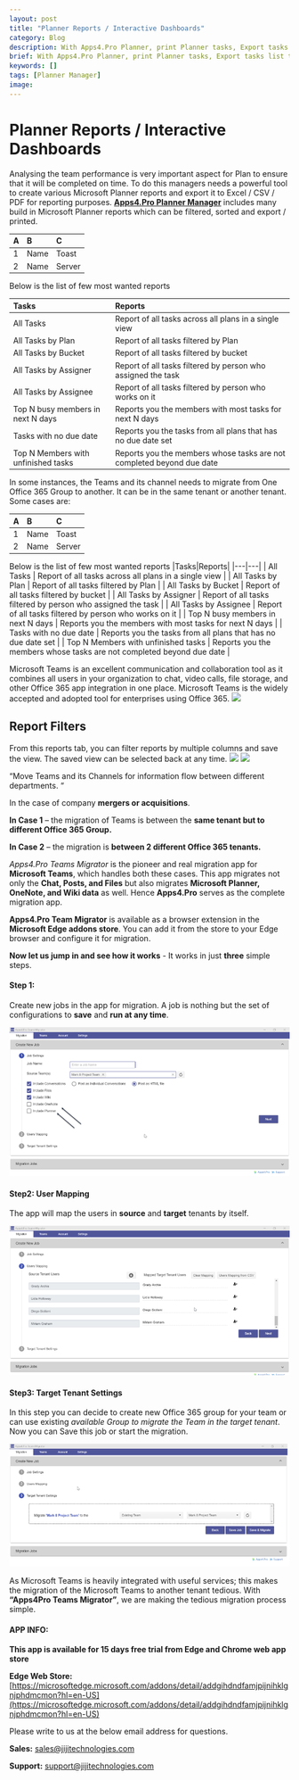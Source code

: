 ```yaml
---
layout: post
title: "Planner Reports / Interactive Dashboards"
category: Blog
description: With Apps4.Pro Planner, print Planner tasks, Export tasks list to excel, csv or pdf for reporting purposes. Filter or Group tasks by any task field and save the filters applied for future reference.
brief: With Apps4.Pro Planner, print Planner tasks, Export tasks list to excel, csv or pdf for reporting purposes. Filter or Group tasks by any task field and save the filters applied for future reference.
keywords: []
tags: [Planner Manager]
image: 
---
```

# Planner Reports / Interactive Dashboards
Analysing the team performance is very important aspect for Plan to ensure that it will be completed on time. To do this managers needs a powerful tool to create various Microsoft Planner reports and export it to Excel / CSV / PDF for reporting purposes.
[**Apps4.Pro Planner Manager**](https://apps4.pro/planner-manager.aspx) includes many build in Microsoft Planner reports which can be filtered, sorted and export / printed.

 | A  | B  | C  |
 |:---|:---|:---|
 | 1  | Name | Toast |
 | 2  | Name | Server |

Below is the list of few most wanted reports

|Tasks|Reports|
|:---|:---|
|All Tasks|Report of all tasks across all plans in a single view|
|All Tasks by Plan|Report of all tasks filtered by Plan|
|All Tasks by Bucket|Report of all tasks filtered by bucket|
|All Tasks by Assigner|Report of all tasks filtered by person who assigned the task|
|All Tasks by Assignee|Report of all tasks filtered by person who works on it|
|Top N busy members in next N days|Reports you the members with most tasks for next N days|
|Tasks with no due date|Reports you the tasks from all plans that has no due date set|
|Top N Members with unfinished tasks|Reports you the members whose tasks are not completed beyond due    date|

In some instances, the Teams and its channel needs to migrate from One
Office 365 Group to another. It can be in the same tenant or another
tenant. Some cases are:

 | A  | B  | C  |
 |:---|:---|:---|
 | 1  | Name | Toast |
 | 2  | Name | Server |
 
Below is the list of few most wanted reports
|Tasks|Reports|
|---|---|
| All Tasks                            | Report of all tasks across all plans in a single view                  |
| All Tasks by Plan                    | Report of all tasks filtered by Plan                                   |
| All Tasks by Bucket                  | Report of all tasks filtered by bucket                                 |
| All Tasks by Assigner                | Report of all tasks filtered by person who assigned the task           |
| All Tasks by Assignee                | Report of all tasks filtered by person who works on it                 |
| Top N busy members in next N days    | Reports you the members with most tasks for next N days                |
| Tasks with no due date               | Reports you the tasks from all plans that has no due date set          |
| Top N Members with unfinished tasks  | Reports you the members whose tasks are not completed beyond due date  |

Microsoft Teams is an excellent communication and collaboration tool as
it combines all users in your organization to chat, video calls, file
storage, and other Office 365 app integration in one place. Microsoft
Teams is the widely accepted and adopted tool for enterprises using
Office 365.
![](/assets/img/planner-reports-interactive-dashboards/latest-homepage.png)
## Report Filters
From this reports tab, you can filter reports by multiple columns and save the view. The saved view can be selected back at any time.
![](/assets/img/planner-reports-interactive-dashboards/reports-filter-new.png)
![](/assets/img/planner-reports-interactive-dashboards/view-tasks.png)

“Move Teams and its Channels for information flow between different
departments. “

In the case of company **mergers or acquisitions**.

**In Case 1** – the migration of Teams is between the **same tenant but to different Office 365 Group.**

**In Case 2** – the migration is **between 2 different Office 365 tenants.**

*Apps4.Pro Teams Migrator* is the pioneer and real migration app for
**Microsoft Teams**, which handles both these cases. This app migrates
not only the **Chat, Posts, and Files** but also migrates **Microsoft
Planner, OneNote, and Wiki data** as well. Hence **Apps4.Pro** serves as
the complete migration app.

**Apps4.Pro Team Migrator** is available as a browser extension in the
**Microsoft Edge addons store**. You can add it from the store to your
Edge browser and configure it for migration.

**Now let us jump in and see how it works** - It works in just **three**
simple steps.

#### **Step 1:**

Create new jobs in the app for migration. A job is nothing but the set
of configurations to **save** and **run at any time**.

![](/assets/img/microsoft-teams-tenant-to-tenant-migration-with-planner-onenote-and-wiki-tabs/msapp-for-migration.png)


#### **Step2: User Mapping**

The app will map the users in **source** and **target** tenants by
itself.

![](/assets/img/microsoft-teams-tenant-to-tenant-migration-with-planner-onenote-and-wiki-tabs/ms-user-mapping.png)

#### **Step3: Target Tenant Settings**

In this step you can decide to create new Office 365 group for your team
or can use existing *available Group to migrate the Team in the target
tenant*. Now you can Save this job or start the migration.

![](/assets/img/microsoft-teams-tenant-to-tenant-migration-with-planner-onenote-and-wiki-tabs/mstarget-tenant-setting.png)

As Microsoft Teams is heavily integrated with useful services; this
makes the migration of the Microsoft Teams to another tenant tedious.
With **“Apps4Pro Teams Migrator”**, we are making the tedious migration
process simple.

#### **APP INFO:**

**This app is available for 15 days free trial from Edge and Chrome web
app store**

**Edge Web Store:**
[https://microsoftedge.microsoft.com/addons/detail/addgihdndfamjpijnihklgnjphdmcmon?hl=en-US](https://microsoftedge.microsoft.com/addons/detail/addgihdndfamjpijnihklgnjphdmcmon?hl=en-US)

Please write to us at the below email address for questions.

**Sales:**
[sales@jijitechnologies.com](mailto:sales@jijitechnologies.com)

**Support:**
[support@jijitechnologies.com](mailto:support@jijitechnologies.com)
